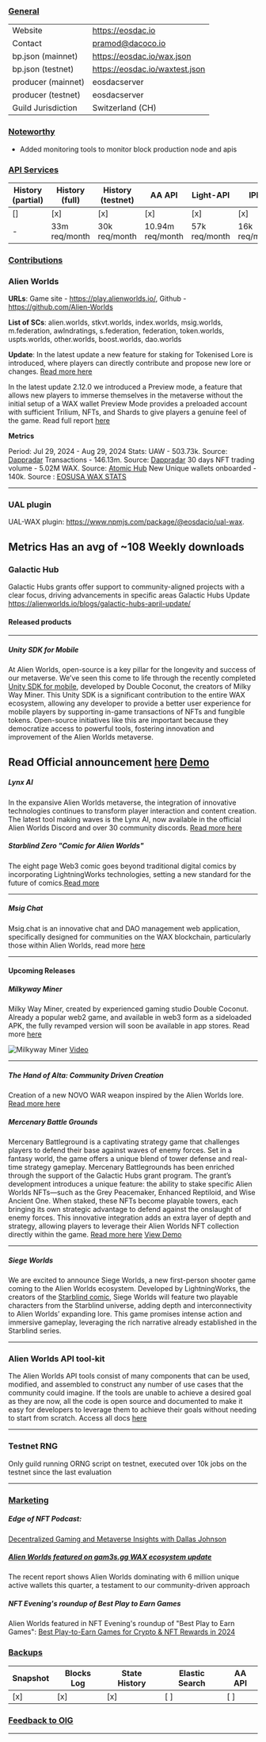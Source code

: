 ### <ins>General</ins>

|  |  |
| --- | --- |
| Website | https://eosdac.io |
| Contact | pramod@dacoco.io |
| bp.json (mainnet) | https://eosdac.io/wax.json |
| bp.json (testnet) | https://eosdac.io/waxtest.json |
| producer (mainnet) | eosdacserver |
| producer (testnet) | eosdacserver |
| Guild Jurisdiction |  Switzerland (CH) |

### <ins>Noteworthy</ins>
-  Added monitoring tools to monitor block production node and apis

### <ins>API Services</ins>

| History (partial) | History (full) | History (testnet) | AA API | Light-API  | IPFS |
|--------|--------|--------|--------|--------|--------|
| [] | [x] | [x] | [x] | [x] | [x] |  [x] |
| - | 33m req/month | 30k req/month | 10.94m req/month | 57k req/month |  16k req/month |


### <ins>Contributions</ins>

### Alien Worlds

**URLs**: Game site - https://play.alienworlds.io/, Github - https://github.com/Alien-Worlds

**List of SCs**: alien.worlds, stkvt.worlds, index.worlds, msig.worlds, m.federation, awlndratings, s.federation, federation, token.worlds, uspts.worlds, other.worlds, boost.worlds, dao.worlds

**Update**: 
In the latest update a new feature for staking for Tokenised Lore is introduced, where players can directly contribute and propose new lore or changes. [Read more here](https://alienworlds.io/blogs/tokenized-lore-staking-is-live-start-accumulating-vote-power-today/)

In the latest update 2.12.0 we introduced a Preview mode, a feature that allows new players to immerse themselves in the metaverse without the initial setup of a WAX wallet
Preview Mode provides a preloaded account with sufficient Trilium, NFTs, and Shards to give players a genuine feel of the game.
Read full report [here](https://alienworlds.io/blogs/%20%20alien-worlds-2-12-0-preview-mode/)

**Metrics**

Period: Jul 29, 2024 - Aug 29, 2024
Stats: 
UAW - 503.73k. Source: [Dappradar](https://dappradar.com/dapp/alien-worlds/?range-ds=30d)
Transactions - 146.13m. Source: [Dappradar](https://dappradar.com/dapp/alien-worlds/?range-ds=30d)
30 days NFT trading volume - 5.02M WAX. Source: [Atomic Hub](https://atomichub.io/explorer/collection/wax-mainnet/alien.worlds)
New Unique wallets onboarded - 140k. Source : [EOSUSA WAX STATS](https://wax.stats.eosusa.news/d/IDpsWwxGz/alienworlds-active-miners?orgId=1&from=now-30d&to=now&refresh=1m&fullscreen&panelId=28)

---
### UAL plugin
UAL-WAX plugin: https://www.npmjs.com/package/@eosdacio/ual-wax. 

**Metrics**
Has an avg of ~108 Weekly downloads
---
### Galactic Hub
Galactic Hubs grants offer support to community-aligned projects with a clear focus, driving advancements in specific areas
Galactic Hubs Update https://alienworlds.io/blogs/galactic-hubs-april-update/

#### Released products
---
##### Unity SDK for Mobile
At Alien Worlds, open-source is a key pillar for the longevity and success of our metaverse. We’ve seen this come to life through the recently completed [Unity SDK for mobile](https://github.com/double-coconut/coconut-wax/tree/master), developed by Double Coconut, the creators of Milky Way Miner. This Unity SDK is a significant contribution to the entire WAX ecosystem, allowing any developer to provide a better user experience for mobile players by supporting in-game transactions of NFTs and fungible tokens. Open-source initiatives like this are important because they democratize access to powerful tools, fostering innovation and improvement of the Alien Worlds metaverse. 

Read Official announcement [here](https://blog.doublecoconut.com/2024/03/26/wax-sdk/)
[Demo](https://www.dropbox.com/scl/fi/psdh88nebqjac4lkmt7qn/CoconutWax_Sample.mp4?rlkey=f9ul1vsjyua5js5hlqma30udf&e=4&dl=0)
---
##### Lynx AI
In the expansive Alien Worlds metaverse, the integration of innovative technologies continues to transform player interaction and content creation. The latest tool making waves is the Lynx AI, now available in the official Alien Worlds Discord and over 30 community discords. [Read more here](https://alienworlds.io/blogs/creating-lore-in-alien-worlds-with-lynx-the-new-AI/)


##### Starblind Zero "Comic for Alien Worlds"
The eight page Web3 comic goes beyond traditional digital comics by incorporating LightningWorks technologies, setting a new standard for the future of comics.[Read more](https://blog.lightningworks.io/2024/01/15/starblind-zero-comic-for-alien-worlds/)

---
##### Msig Chat
Msig.chat is an innovative chat and DAO management web application, specifically designed for communities on the WAX blockchain, particularly those within Alien Worlds, read more [here](https://medium.com/@vladislavhramtsov/introducing-msig-chat-the-on-chain-chat-and-dao-management-app-a687fe08ad05)

---

#### Upcoming Releases

##### Milkyway  Miner
Milky Way Miner, created by experienced gaming studio Double Coconut. Already a popular web2 game, and available in web3 form as a sideloaded APK, the fully revamped version will soon be available in app stores. Read more [here](https://alienworlds.io/blogs/mining-masterclass-game-developer-david-fox-on-bringing-milky-way-miner-to-alien-worlds/)

![Milkyway Miner](https://alienworlds-media-bucket.s3.eu-central-1.amazonaws.com/doublecoconut2_f03179a5bb.png)
[Video](https://www.youtube.com/shorts/6ShSCMRY8fk) 

---

##### The Hand of Alta: Community Driven Creation
Creation of a new NOVO WAR weapon inspired by the Alien Worlds lore.
[Read more here](https://medium.com/@Novopangea.io/the-hand-of-alta-community-driven-creation-73aa17a58649)

##### Mercenary Battle Grounds
Mercenary Battleground is a captivating strategy game that challenges players to defend their base against waves of enemy forces. Set in a fantasy world, the game offers a unique blend of tower defense and real-time strategy gameplay.
Mercenary Battlegrounds has been enriched through the support of the Galactic Hubs grant program. The grant’s development introduces a unique feature: the ability to stake specific Alien Worlds NFTs—such as the Grey Peacemaker, Enhanced Reptiloid, and Wise Ancient One. When staked, these NFTs become playable towers, each bringing its own strategic advantage to defend against the onslaught of enemy forces. This innovative integration adds an extra layer of depth and strategy, allowing players to leverage their Alien Worlds NFT collection directly within the game. [Read more here](https://mbground.gitbook.io/game)
[View Demo](https://drive.google.com/file/d/1Jnsc3Zu0xB8Zdnq_8LmWkp1A28wK6huU/view?usp=sharing)

---

##### Siege Worlds
We are excited to announce Siege Worlds, a new first-person shooter game coming to the Alien Worlds ecosystem. Developed by LightningWorks, the creators of the [Starblind comic](https://blog.lightningworks.io/2024/01/15/starblind-zero-comic-for-alien-worlds/), Siege Worlds will feature two playable characters from the Starblind universe, adding depth and interconnectivity to Alien Worlds’ expanding lore. This game promises intense action and immersive gameplay, leveraging the rich narrative already established in the Starblind series.

---
### Alien Worlds API tool-kit
The Alien Worlds API tools consist of many components that can be used, modified, and assembled to construct any number of use cases that the community could imagine. If the tools are unable to achieve a desired goal as they are now, all the code is open source and documented to make it easy for developers to leverage them to achieve their goals without needing to start from scratch. Access all docs [here](https://docs-9s1.pages.dev/API%20tools/)

---
### Testnet RNG
Only guild running ORNG script on testnet, executed over 10k jobs on the testnet since the last evaluation

---
### <ins>Marketing</ins>
##### Edge of NFT Podcast: 
[Decentralized Gaming and Metaverse Insights with Dallas Johnson](https://www.youtube.com/watch?v=_-mKkRY-3pk)

##### [Alien Worlds featured on gam3s.gg WAX ecosystem update](https://gam3s.gg/news/gaming-wax-q2-report/)
The recent report shows Alien Worlds dominating with 6 million unique active wallets this quarter, a testament to our community-driven approach

##### NFT Evening's roundup of Best Play to Earn Games
Alien Worlds featured in NFT Evening's roundup of "Best Play to Earn Games": [Best Play-to-Earn Games for Crypto & NFT Rewards in 2024](https://nftevening.com/best-play-to-earn-games/)


### <ins>Backups </ins>

| Snapshot | Blocks Log | State History | Elastic Search | AA API |
|--------|--------|--------|--------|--------|
| [x] | [x] | [x] | [ ] | [ ] |

### <ins>Feedback to OIG</ins>


----
